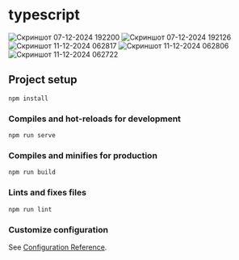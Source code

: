 # typescript
![Скриншот 07-12-2024 192200](https://github.com/user-attachments/assets/5e9c8de1-4499-4f48-b310-a5e7da7a04c5)
![Скриншот 07-12-2024 192126](https://github.com/user-attachments/assets/a9bb4a3b-a0ef-4317-abc8-9db961aa4da5)
![Скриншот 11-12-2024 062817](https://github.com/user-attachments/assets/755ccf8a-ec73-4cb8-807e-022632370ef3)
![Скриншот 11-12-2024 062806](https://github.com/user-attachments/assets/3ac70c46-d922-4c51-8be4-462eef8e0c0a)
![Скриншот 11-12-2024 062722](https://github.com/user-attachments/assets/bd4de89c-821d-48c9-a0a1-9887fcf837cf)

## Project setup
```
npm install
```

### Compiles and hot-reloads for development
```
npm run serve
```

### Compiles and minifies for production
```
npm run build
```

### Lints and fixes files
```
npm run lint
```

### Customize configuration
See [Configuration Reference](https://cli.vuejs.org/config/).
